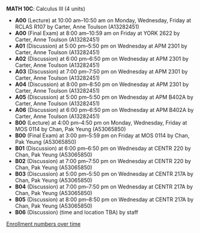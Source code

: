 **MATH 10C**: Calculus III (4 units)

- **A00** (Lecture) at 10:00 am–10:50 am on Monday, Wednesday, Friday at RCLAS R107 by Carter, Anne Toulson (A13282451)
- **A00** (Final Exam) at 8:00 am–10:59 am on Friday at YORK 2622 by Carter, Anne Toulson (A13282451)
- **A01** (Discussion) at 5:00 pm–5:50 pm on Wednesday at APM 2301 by Carter, Anne Toulson (A13282451)
- **A02** (Discussion) at 6:00 pm–6:50 pm on Wednesday at APM 2301 by Carter, Anne Toulson (A13282451)
- **A03** (Discussion) at 7:00 pm–7:50 pm on Wednesday at APM 2301 by Carter, Anne Toulson (A13282451)
- **A04** (Discussion) at 8:00 pm–8:50 pm on Wednesday at APM 2301 by Carter, Anne Toulson (A13282451)
- **A05** (Discussion) at 5:00 pm–5:50 pm on Wednesday at APM B402A by Carter, Anne Toulson (A13282451)
- **A06** (Discussion) at 6:00 pm–6:50 pm on Wednesday at APM B402A by Carter, Anne Toulson (A13282451)
- **B00** (Lecture) at 4:00 pm–4:50 pm on Monday, Wednesday, Friday at MOS 0114 by Chan, Pak Yeung (A53065850)
- **B00** (Final Exam) at 3:00 pm–5:59 pm on Friday at MOS 0114 by Chan, Pak Yeung (A53065850)
- **B01** (Discussion) at 6:00 pm–6:50 pm on Wednesday at CENTR 220 by Chan, Pak Yeung (A53065850)
- **B02** (Discussion) at 7:00 pm–7:50 pm on Wednesday at CENTR 220 by Chan, Pak Yeung (A53065850)
- **B03** (Discussion) at 5:00 pm–5:50 pm on Wednesday at CENTR 217A by Chan, Pak Yeung (A53065850)
- **B04** (Discussion) at 7:00 pm–7:50 pm on Wednesday at CENTR 217A by Chan, Pak Yeung (A53065850)
- **B05** (Discussion) at 8:00 pm–8:50 pm on Wednesday at CENTR 217A by Chan, Pak Yeung (A53065850)
- **B06** (Discussion) (time and location TBA) by staff

[Enrollment numbers over time](./MATH10C.tsv)

